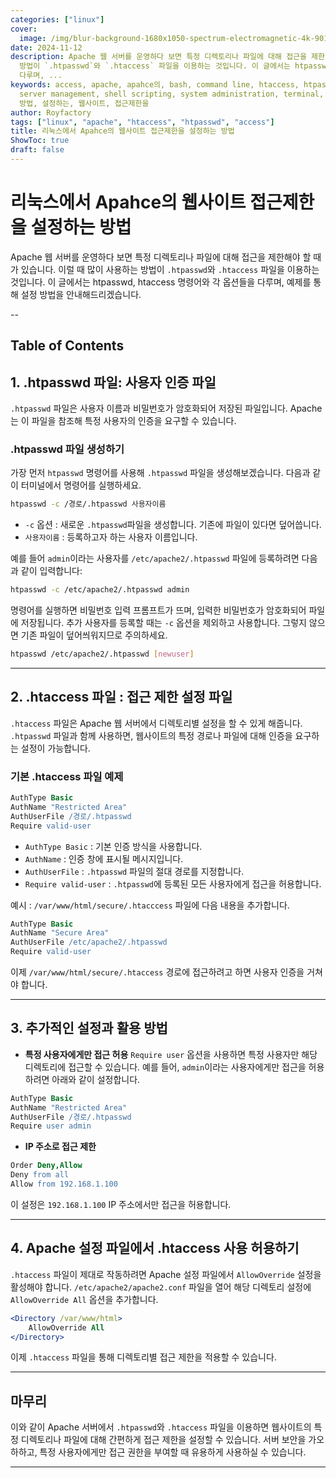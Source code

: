 ```yaml
---
categories: ["linux"]
cover:
  image: /img/blur-background-1680x1050-spectrum-electromagnetic-4k-901-1.jpg
date: 2024-11-12
description: Apache 웹 서버를 운영하다 보면 특정 디렉토리나 파일에 대해 접근을 제한해야 할 때가 있습니다. 이럴 때 많이 사용하는
  방법이 `.htpasswd`와 `.htaccess` 파일을 이용하는 것입니다. 이 글에서는 htpasswd, htaccess 명령어와 각 옵션들을
  다루며, ...
keywords: access, apache, apahce의, bash, command line, htaccess, htpasswd, linux,
  server management, shell scripting, system administration, terminal, unix, 리눅스에서,
  방법, 설정하는, 웹사이트, 접근제한을
author: Royfactory
tags: ["linux", "apache", "htaccess", "htpasswd", "access"]
title: 리눅스에서 Apahce의 웹사이트 접근제한을 설정하는 방법
ShowToc: true
draft: false
---
```


# 리눅스에서 Apahce의 웹사이트 접근제한을 설정하는 방법

Apache 웹 서버를 운영하다 보면 특정 디렉토리나 파일에 대해 접근을 제한해야 할 때가 있습니다. 이럴 때 많이 사용하는 방법이 `.htpasswd`와 `.htaccess` 파일을 이용하는 것입니다. 이 글에서는 htpasswd, htaccess 명령어와 각 옵션들을 다루며, 예제를 통해 설정 방법을 안내해드리겠습니다.

--
## Table of Contents

## 1. .htpasswd 파일: 사용자 인증 파일
`.htpasswd` 파일은 사용자 이름과 비밀번호가 암호화되어 저장된 파일입니다. Apache는 이 파일을 참조해 특정 사용자의 인증을 요구할 수 있습니다.

### .htpasswd 파일 생성하기
가장 먼저 `htpasswd` 명령어를 사용해 `.htpasswd` 파일을 생성해보겠습니다. 다음과 같이 터미널에서 명령어를 실행하세요.
```bash
htpasswd -c /경로/.htpasswd 사용자이름
```
- `-c` 옵션 : 새로운 `.htpasswd`파일을 생성합니다. 기존에 파일이 있다면 덮어씁니다.
- `사용자이름` : 등록하고자 하는 사용자 이름입니다.

예를 들어 `admin`이라는 사용자를 `/etc/apache2/.htpasswd` 파일에 등록하려면 다음과 같이 입력합니다:
```bash
htpasswd -c /etc/apache2/.htpasswd admin
```
명령어를 실행하면 비밀번호 입력 프롬프트가 뜨며, 입력한 비밀번호가 암호화되어 파일에 저장됩니다. 추가 사용자를 등록할 때는 `-c` 옵션을 제외하고 사용합니다. 그렇지 않으면 기존 파일이 덮어씌워지므로 주의하세요.
```bash
htpasswd /etc/apache2/.htpasswd [newuser]
```

---

## 2. .htaccess 파일 : 접근 제한 설정 파일
`.htaccess` 파일은 Apache 웹 서버에서 디렉토리별 설정을 할 수 있게 해줍니다. `.htpasswd` 파일과 함께 사용하면, 웹사이트의 특정 경로나 파일에 대해 인증을 요구하는 설정이 가능합니다.

### 기본 .htaccess 파일 예제
```apache
AuthType Basic
AuthName "Restricted Area"
AuthUserFile /경로/.htpasswd
Require valid-user
```
- `AuthType Basic` : 기본 인증 방식을 사용합니다.
- `AuthName` : 인증 창에 표시될 메시지입니다.
- `AuthUserFile` : `.htpasswd` 파일의 절대 경로를 지정합니다.
- `Require valid-user` : `.htpasswd`에 등록된 모든 사용자에게 접근을 허용합니다.

예시 : `/var/www/html/secure/.htacccess` 파일에 다음 내용을 추가합니다.
```apache
AuthType Basic
AuthName "Secure Area"
AuthUserFile /etc/apache2/.htpasswd
Require valid-user
```
이제 `/var/www/html/secure/.htaccess` 경로에 접근하려고 하면 사용자 인증을 거쳐야 합니다.

---

## 3. 추가적인 설정과 활용 방법
- **특정 사용자에게만 접근 허용**
`Require user` 옵션을 사용하면 특정 사용자만 해당 디렉토리에 접근할 수 있습니다. 예를 들어, `admin`이라는 사용자에게만 접근을 허용하려면 아래와 같이 설정합니다.
```apache
AuthType Basic
AuthName "Restricted Area"
AuthUserFile /경로/.htpasswd
Require user admin
```
- **IP 주소로 접근 제한**
```apache
Order Deny,Allow
Deny from all
Allow from 192.168.1.100
```
이 설정은 `192.168.1.100` IP 주소에서만 접근을 허용합니다.

---

## 4. Apache 설정 파일에서 .htaccess 사용 허용하기
`.htaccess` 파일이 제대로 작동하려면 Apache 설정 파일에서 `AllowOverride` 설정을 활성해야 합니다. `/etc/apache2/apache2.conf` 파일을 열어 해당 디렉토리 설정에 `AllowOverride All` 옵션을 추가합니다.
```apache
<Directory /var/www/html>
    AllowOverride All
</Directory>
```
이제 `.htaccess` 파일을 통해 디렉토리별 접근 제한을 적용할 수 있습니다.

---

## 마무리
이와 같이 Apache 서버에서 `.htpasswd`와 `.htaccess` 파일을 이용하면 웹사이트의 특정 디렉토리나 파일에 대해 간편하게 접근 제한을 설정할 수 있습니다. 서버 보안을 가오하하고, 특정 사용자에게만 접근 권한을 부여할 때 유용하게 사용하실 수 있습니다.

---
